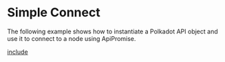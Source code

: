# Simple Connect

The following example shows how to instantiate a Polkadot API object and use it to connect to a node using ApiPromise.

[include](index.js)
